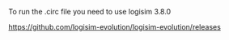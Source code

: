To run the .circ file you need to use logisim 3.8.0

https://github.com/logisim-evolution/logisim-evolution/releases

